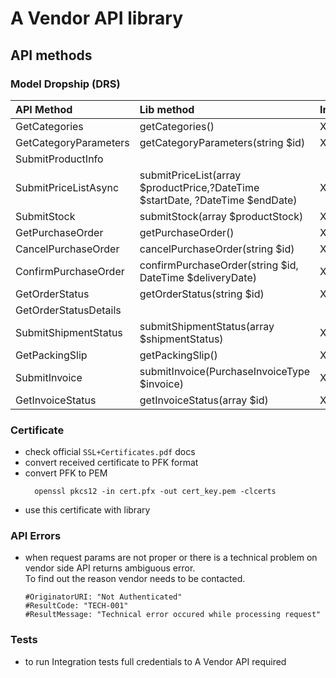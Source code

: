 # A Vendor API library

## API methods

### Model Dropship (DRS)

| API Method            | Lib method                                                                    | Implemented |
|:----------------------|:------------------------------------------------------------------------------|:------------|
| GetCategories         | getCategories()                                                               | X           |
| GetCategoryParameters | getCategoryParameters(string $id)                                             | X           |
| SubmitProductInfo     |                                                                               |             |
| SubmitPriceListAsync  | submitPriceList(array $productPrice,?DateTime $startDate, ?DateTime $endDate) | X           |
| SubmitStock           | submitStock(array $productStock)                                              | X           |
| GetPurchaseOrder      | getPurchaseOrder()                                                            | X           |
| CancelPurchaseOrder   | cancelPurchaseOrder(string $id)                                               | X           |
| ConfirmPurchaseOrder  | confirmPurchaseOrder(string $id, DateTime $deliveryDate)                      | X           |
| GetOrderStatus        | getOrderStatus(string $id)                                                    | X           |
| GetOrderStatusDetails |                                                                               |             |
| SubmitShipmentStatus  | submitShipmentStatus(array $shipmentStatus)                                   | X           |
| GetPackingSlip        | getPackingSlip()                                                              | X           |
| SubmitInvoice         | submitInvoice(PurchaseInvoiceType $invoice)                                   | X           |
| GetInvoiceStatus      | getInvoiceStatus(array $id)                                                   | X           |

### Certificate
* check official `SSL+Certificates.pdf` docs
* convert received certificate to PFK format
* convert PFK to PEM
  ```
    openssl pkcs12 -in cert.pfx -out cert_key.pem -clcerts
  ```
* use this certificate with library

### API Errors
* when request params are not proper or there is a technical problem on vendor side API returns ambiguous error.  
To find out the reason vendor needs to be contacted.

    ```
    #OriginatorURI: "Not Authenticated"
    #ResultCode: "TECH-001"
    #ResultMessage: "Technical error occured while processing request"
    ```

### Tests
* to run Integration tests full credentials to A Vendor API required
